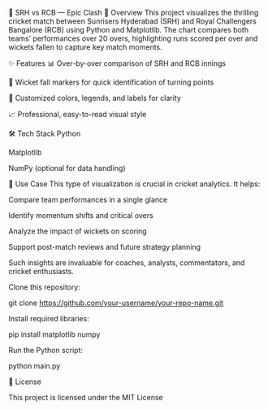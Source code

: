 

🏏 SRH vs RCB — Epic Clash
📌 Overview
This project visualizes the thrilling cricket match between Sunrisers Hyderabad (SRH) and Royal Challengers Bangalore (RCB) using Python and Matplotlib.
The chart compares both teams’ performances over 20 overs, highlighting runs scored per over and wickets fallen to capture key match moments.

✨ Features
📊 Over-by-over comparison of SRH and RCB innings

🎯 Wicket fall markers for quick identification of turning points

🎨 Customized colors, legends, and labels for clarity

📈 Professional, easy-to-read visual style

🛠 Tech Stack
Python

Matplotlib

NumPy (optional for data handling)

🎯 Use Case
This type of visualization is crucial in cricket analytics.
It helps:

Compare team performances in a single glance

Identify momentum shifts and critical overs

Analyze the impact of wickets on scoring

Support post-match reviews and future strategy planning

Such insights are invaluable for coaches, analysts, commentators, and cricket enthusiasts.


Clone this repository:

git clone https://github.com/your-username/your-repo-name.git

Install required libraries:

pip install matplotlib numpy

Run the Python script:

python main.py

📜 License

This project is licensed under the MIT License